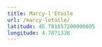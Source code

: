 ```yaml
---
title: Marcy-l'Étoile
url: /marcy-letoile/
latitude: 45.781657200000005
longitude: 4.7071338
---
```


